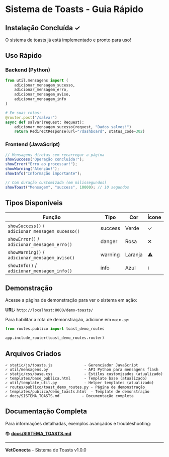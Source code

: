 # Sistema de Toasts - Guia Rápido

## Instalação Concluída ✓

O sistema de toasts já está implementado e pronto para uso!

## Uso Rápido

### Backend (Python)

```python
from util.mensagens import (
    adicionar_mensagem_sucesso,
    adicionar_mensagem_erro,
    adicionar_mensagem_aviso,
    adicionar_mensagem_info
)

# Em suas rotas:
@router.post("/salvar")
async def salvar(request: Request):
    adicionar_mensagem_sucesso(request, "Dados salvos!")
    return RedirectResponse(url="/dashboard", status_code=302)
```

### Frontend (JavaScript)

```javascript
// Mensagens diretas sem recarregar a página
showSuccess("Operação concluída!");
showError("Erro ao processar!");
showWarning("Atenção!");
showInfo("Informação importante");

// Com duração customizada (em milissegundos)
showToast("Mensagem", "success", 10000); // 10 segundos
```

## Tipos Disponíveis

| Função | Tipo | Cor | Ícone |
|--------|------|-----|-------|
| `showSuccess()` / `adicionar_mensagem_sucesso()` | success | Verde | ✓ |
| `showError()` / `adicionar_mensagem_erro()` | danger | Rosa | ✕ |
| `showWarning()` / `adicionar_mensagem_aviso()` | warning | Laranja | ⚠ |
| `showInfo()` / `adicionar_mensagem_info()` | info | Azul | ℹ |

## Demonstração

Acesse a página de demonstração para ver o sistema em ação:

**URL:** `http://localhost:8000/demo-toasts/`

Para habilitar a rota de demonstração, adicione em `main.py`:

```python
from routes.publico import toast_demo_routes

app.include_router(toast_demo_routes.router)
```

## Arquivos Criados

```
✓ static/js/toasts.js              - Gerenciador JavaScript
✓ util/mensagens.py                - API Python para mensagens flash
✓ static/css/base.css              - Estilos customizados (atualizado)
✓ templates/base_publica.html      - Template base (atualizado)
✓ util/template_util.py            - Helper templates (atualizado)
✓ routes/publico/toast_demo_routes.py - Página de demonstração
✓ templates/publico/demo_toasts.html  - Template de demonstração
✓ docs/SISTEMA_TOASTS.md          - Documentação completa
```

## Documentação Completa

Para informações detalhadas, exemplos avançados e troubleshooting:

📚 **[docs/SISTEMA_TOASTS.md](./SISTEMA_TOASTS.md)**

---

**VetConecta** - Sistema de Toasts v1.0.0
